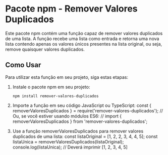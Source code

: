 # Pacote npm - Remover Valores Duplicados

Este pacote npm contém uma função capaz de remover valores duplicados de uma lista. A função recebe uma lista como entrada e retorna uma nova lista contendo apenas os valores únicos presentes na lista original, ou seja, remove quaisquer valores duplicados.

## Como Usar

Para utilizar esta função em seu projeto, siga estas etapas:

1. Instale o pacote npm em seu projeto:

   ```shell
   npm install remover-valores-duplicados
2. Importe a função em seu código JavaScript ou TypeScript:
   const { removerValoresDuplicados } = require('remover-valores-duplicados');
// Ou, se você estiver usando módulos ES6:
// import { removerValoresDuplicados } from 'remover-valores-duplicados';

3. Use a função removerValoresDuplicados para remover valores duplicados de uma lista:
   const listaOriginal = [1, 2, 2, 3, 4, 4, 5];
const listaUnica = removerValoresDuplicados(listaOriginal);
console.log(listaUnica); // Deverá imprimir [1, 2, 3, 4, 5]

